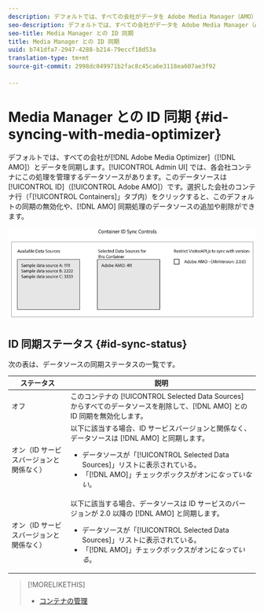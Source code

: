 ```yaml
---
description: デフォルトでは、すべての会社がデータを Adobe Media Manager（AMO）と同期します。Admin UI では、各会社コンテナにこの処理を管理するデータソースがあります。このデータソースは Adobe AMO（ID 411）です。選択した会社のコンテナ行（「Containers」タブ内）をクリックすると、このデフォルトの同期の無効化や、AMO 同期処理のデータソースの追加や削除ができます。
seo-description: デフォルトでは、すべての会社がデータを Adobe Media Manager（AMO）と同期します。Admin UI では、各会社コンテナにこの処理を管理するデータソースがあります。このデータソースは Adobe AMO（ID 411）です。選択した会社のコンテナ行（「Containers」タブ内）をクリックすると、このデフォルトの同期の無効化や、AMO 同期処理のデータソースの追加や削除ができます。
seo-title: Media Manager との ID 同期
title: Media Manager との ID 同期
uuid: b741dfa7-2947-4288-b214-79eccf18d53a
translation-type: tm+mt
source-git-commit: 2998dc049971b2fac8c45ca6e3118ea607ae3f92

---
```



# Media Manager との ID 同期 {#id-syncing-with-media-optimizer}

デフォルトでは、すべての会社が[!DNL Adobe Media Optimizer]（[!DNL AMO]）とデータを同期します。[!UICONTROL Admin UI] では、各会社コンテナにこの処理を管理するデータソースがあります。このデータソースは [!UICONTROL ID]（[!UICONTROL Adobe AMO]）です。選択した会社のコンテナ行（「[!UICONTROL Containers]」タブ内）をクリックすると、このデフォルトの同期の無効化や、[!DNL AMO] 同期処理のデータソースの追加や削除ができます。

![](assets/id-sync.png)

## ID 同期ステータス {#id-sync-status}

次の表は、データソースの同期ステータスの一覧です。

| ステータス | 説明 |
|------ | -------- |
| オフ | このコンテナの [!UICONTROL Selected Data Sources] からすべてのデータソースを削除して、[!DNL AMO] との ID 同期を無効化します。 |
| オン（ID サービスバージョンと関係なく） | 以下に該当する場合、ID サービスバージョンと関係なく、データソースは [!DNL AMO] と同期します。 <ul><li>データソースが「[!UICONTROL Selected Data Sources]」リストに表示されている。</li><li>「[!DNL AMO]」チェックボックスがオンに&#x200B;*なっていない*。</li></ul> |
| オン（ID サービスバージョンと関係なく） | 以下に該当する場合、データソースは ID サービスのバージョンが 2.0 以降の [!DNL AMO] と同期します。 <ul><li>データソースが「[!UICONTROL Selected Data Sources]」リストに表示されている。</li><li>「[!DNL AMO]」チェックボックスがオンに&#x200B;*なっている*。</li></ul> |

>[!MORELIKETHIS]
>
>* [コンテナの管理](../companies/admin-manage-containers.md#task_61DB5CEECC5049DD8D059C642AC3F967)


